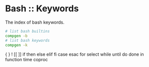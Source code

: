 # Bash :: Keywords

The index of bash keywords.

```bash
# list bash builtins
compgen -b
# list bash keywords
compgen -k
```

{
}
!
[[
]]
if
then
else
elif
fi
case
esac
for
select
while
until
do
done
in
function
time
coproc
